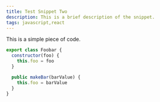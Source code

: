 ```yaml
---
title: Test Snippet Two
description: This is a brief description of the snippet.
tags: javascript,react
---
```


This is a simple piece of code.

```js
export class Foobar {
  constructor(foo) {
    this.foo = foo
  }

  public makeBar(barValue) {
    this.foo = barValue
  }
}

```
